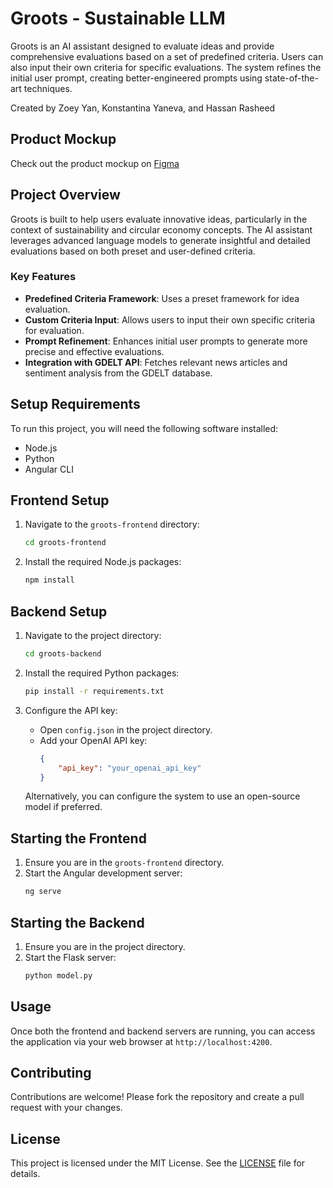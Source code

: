 # Groots - Sustainable LLM

Groots is an AI assistant designed to evaluate ideas and provide comprehensive evaluations based on a set of predefined criteria. Users can also input their own criteria for specific evaluations. The system refines the initial user prompt, creating better-engineered prompts using state-of-the-art techniques.

Created by Zoey Yan, Konstantina Yaneva, and Hassan Rasheed

## Product Mockup
Check out the product mockup on [Figma](https://www.figma.com/proto/Tmn1XLPHLMgVBnOtfNIaNJ/AI-EarthHack?page-id=0%3A1&type=design&node-id=1-2&viewport=492%2C169%2C0.15&t=749bjuNExNLZGM1a-1&scaling=scale-down&starting-point-node-id=1%3A2&mode=design)

## Project Overview
Groots is built to help users evaluate innovative ideas, particularly in the context of sustainability and circular economy concepts. The AI assistant leverages advanced language models to generate insightful and detailed evaluations based on both preset and user-defined criteria.

### Key Features
- **Predefined Criteria Framework**: Uses a preset framework for idea evaluation.
- **Custom Criteria Input**: Allows users to input their own specific criteria for evaluation.
- **Prompt Refinement**: Enhances initial user prompts to generate more precise and effective evaluations.
- **Integration with GDELT API**: Fetches relevant news articles and sentiment analysis from the GDELT database.

## Setup Requirements
To run this project, you will need the following software installed:

- Node.js
- Python
- Angular CLI

## Frontend Setup
1. Navigate to the `groots-frontend` directory:
    ```sh
    cd groots-frontend
    ```

2. Install the required Node.js packages:
    ```sh
    npm install
    ```

## Backend Setup
1. Navigate to the project directory:
    ```sh
    cd groots-backend
    ```

2. Install the required Python packages:
    ```sh
    pip install -r requirements.txt
    ```

3. Configure the API key:
    - Open `config.json` in the project directory.
    - Add your OpenAI API key:
        ```json
        {
            "api_key": "your_openai_api_key"
        }
        ```

    Alternatively, you can configure the system to use an open-source model if preferred.

## Starting the Frontend
1. Ensure you are in the `groots-frontend` directory.
2. Start the Angular development server:
    ```sh
    ng serve
    ```

## Starting the Backend
1. Ensure you are in the project directory.
2. Start the Flask server:
    ```sh
    python model.py
    ```

## Usage
Once both the frontend and backend servers are running, you can access the application via your web browser at `http://localhost:4200`. 

## Contributing
Contributions are welcome! Please fork the repository and create a pull request with your changes.

## License
This project is licensed under the MIT License. See the [LICENSE](LICENSE) file for details.